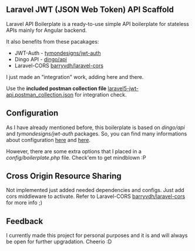 ## Laravel JWT (JSON Web Token) API Scaffold

Laravel API Boilerplate is a ready-to-use simple API boilerplate for stateless APIs mainly for Angular backend.

It also benefits from these pacakages:

* JWT-Auth - [tymondesigns/jwt-auth](https://github.com/tymondesigns/jwt-auth)
* Dingo API - [dingo/api](https://github.com/dingo/api)
* Laravel-CORS [barryvdh/laravel-cors](http://github.com/barryvdh/laravel-cors)

I just made an "integration" work, adding here and there.

Use the **included postman collection file** [laravel5-jwt-api.postman_collection.json](https://gitlab.com/mohaiminul-sust/Laravel5-JWT-API/blob/master/laravel5-jwt-api.postman_collection.json) for integration check. 

## Configuration

As I have already mentioned before, this boilerplate is based on _dingo/api_ and _tymondesigns/jwt-auth_ packages. So, you can find many informations about configuration <a href="https://github.com/tymondesigns/jwt-auth/wiki/Configuration" target="_blank">here</a> and <a href="https://github.com/dingo/api/wiki/Configuration">here</a>.

However, there are some extra options that I placed in a _config/boilerplate.php_ file. Check'em to get mindblown :P


## Cross Origin Resource Sharing

Not implemented just added needed dependencies and configs. Just add cors middleware to activate. Refer to Laravel-CORS [barryvdh/laravel-cors](http://github.com/barryvdh/laravel-cors) for more info ;)

## Feedback

I currently made this project for personal purposes and it is and will always be open for further upgradation. Cheerio :D